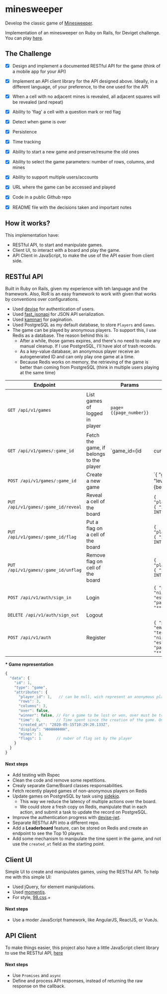 # minesweeper

Develop the classic game of [Minesweeper](https://en.wikipedia.org/wiki/Minesweeper_(video_game)).

Implementation of an minesweeper on Ruby on Rails, for Deviget challenge. 
You can play [here](https://esteoliver-minesweeper.herokuapp.com/).

## The Challenge
* [X] Design and implement a documented RESTful API for the game (think of a mobile app for your API)
* [X] Implement an API client library for the API designed above. Ideally, in a different language, of your preference, to the one used for the API
* [X] When a cell with no adjacent mines is revealed, all adjacent squares will be revealed (and repeat)
* [X] Ability to 'flag' a cell with a question mark or red flag
* [X] Detect when game is over
* [X] Persistence
* [X] Time tracking
* [X] Ability to start a new game and preserve/resume the old ones
* [X] Ability to select the game parameters: number of rows, columns, and mines
* [X] Ability to support multiple users/accounts
* [X] URL where the game can be accessed and played
* [X] Code in a public Github repo
* [X] README file with the decisions taken and important notes


## How it works?

This implementation have:
- RESTful API, to start and manipulate games.
- Client UI, to interact with a board and play the game.
- API Client in JavaScript, to make the use of the API easier from client side.

## RESTful API

Built in Ruby on Rails, given my experience with teh language and the framework. 
Also, RoR is an easy framework to work with given that works by conventions over 
configurations.
- Used [devise](https://github.com/heartcombo/devise) for authentication of users.
- Used [fast_jsonapi](https://github.com/heartcombo/devise) for JSON API 
  serialization.
- Used [kaminari](https://github.com/kaminari/kaminari) for pagination.
- Used PostgreSQL as my default database, to store `Players` and `Games`.
- The game can be played by anonymous players. To support this, I use Redis as a 
  database. The reason behind this is:
  - After a while, those games expires, and there's no need to make any manual 
  cleanup. If I use PostgreSQL, I'll have alot of trash records.
  - As a key-value database, an anonymous player receive an autogenerated ID and 
  can only play one game at a time.
  - Because Redis works on memory, the retrieving of the game is better than 
  coming from PostgreSQL (think in multiple users playing at the same time)

| Endpoint |     | Params | Body | Result |
|----------|-----|--------|------|--------|
| `GET /api/v1/games` | List games of logged in player | `page={{page_number}}` | | `{ data: [ ... list of games ... ], meta: { current_page: 1, total_pages: '10' } }` |
| `GET /api/v1/games/:game_id` | Fetch the game, if belongs to the player | `game_id={id | current}` | | Game * |
| `POST /api/v1/games/:game_id` | Create a new game | | `{ "game": { "level": {beginner|intermediate|expert|custom}, "rows": INT, "columns": INT, "mines": INT }}`  | Game * |
| `PUT /api/v1/games/:game_id/reveal` | Reveal a cell of the board | | `{ "player_action": { "x": INT, "y": INT }}`  | Game * |
| `PUT /api/v1/games/:game_id/flag` | Put a flag on a cell of the board | | `{ "player_action": { "x": INT, "y": INT }}`  | Game * |
| `PUT /api/v1/games/:game_id/unflag` | Remove flag on cell of the board | | `{ "player_action": { "x": INT, "y": INT }}`  | Game * |
| `POST /api/v1/auth/sign_in` | Login | | `{ "player": { "nickname": "esteoliver", "password": "******" }}`  | |
| `DELETE /api/v1/auth/sign_out` | Logout | | | |
| `POST /api/v1/auth` | Register | | `{ "player": { "email": "test@test.com", "nickname": "esteoliver", "password": "******" }}`  | |

**\* Game representation**
```javascript
{ 
  "data": { 
    "id": 1, 
    "type": "game", 
    "attributes": { 
      "player_id": 1,   // can be null, wich represent an anonymous player
      "rows": 3,
      "columns": 3,
      "over": false, 
      "winner": false, // For a game to be lost or won, over must be true
      "time": 0,       // Time spent since the creation of the game. Only set on over
      "created_at": "2020-05-15T10:29:20.133Z",
      "display": "HHHHHHHHH", 
      "mines": 3, 
      "flags": 1       // nuber of flag set by the player
    }
  } 
}
```

#### Next steps
- Add testing with Rspec
- Clean the code and remove some repetitions.
- Crealy separate Game/Board classes responsabilities.
- Fetch recently played games of non-anonymous players on Redis
- Update games on PostgreSQL by task using [sidekiq](https://github.com/mperham/sidekiq).
  - This way we reduce the latency of multiple actions over the board. 
  - We could store a fresh copy on Redis, manipulate that in each action, and 
  submit a task to update the record on PostgreSQL.
- Improve the authentication progress with [devise-jwt](https://github.com/waiting-for-dev/devise-jwt).
- Separate RESTful API into a different repo.
- Add a **Leaderboard** feature, can be stored on Redis and create an endpoint to see
the Top 10 players.
- Add some mechanism to manipulate the time spent in the game, and not use
the `created_at` field as the starting point.

## Client UI

Simple UI to create and manipulates games, using the RESTful API. To help me with
this simple UI:
  - Used jQuery, for element manipulations.
  - Used [momentjs](https://momentjs.com/).
  - For style, [98.css](https://jdan.github.io/98.css/).+

#### Next steps
- Use a moder JavaScript framework, like AngularJS, ReactJS, or VueJs.

## API Client

To make things easier, this project also have a little JavaScript client library
to use the RESTful API, [here](https://github.com/esteoliver/minesweeper/blob/master/app/javascript/packs/apiClient.js)

#### Next steps
- Use `Promises` and `async`
- Define and process API responses, instead of returning the raw response on the callback.
